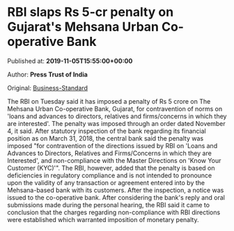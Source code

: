 
# RBI slaps Rs 5-cr penalty on Gujarat's Mehsana Urban Co-operative Bank

Published at: **2019-11-05T15:55:00+00:00**

Author: **Press Trust of India**

Original: [Business-Standard](https://www.business-standard.com/article/pti-stories/rbi-slaps-rs-5-cr-penalty-on-gujarat-based-mehsana-urban-co-operative-bank-119110501717_1.html)

The RBI on Tuesday said it has imposed a penalty of Rs 5 crore on The Mehsana Urban Co-operative Bank, Gujarat, for contravention of norms on 'loans and advances to directors, relatives and firms/concerns in which they are interested'.
The penalty was imposed through an order dated November 4, it said.
After statutory inspection of the bank regarding its financial position as on March 31, 2018, the central bank said the penalty was imposed "for contravention of the directions issued by RBI on 'Loans and Advances to Directors, Relatives and Firms/Concerns in which they are Interested', and non-compliance with the Master Directions on 'Know Your Customer (KYC)'".
The RBI, however, added that the penalty is based on deficiencies in regulatory compliance and is not intended to pronounce upon the validity of any transaction or agreement entered into by the Mehsana-based bank with its customers.
After the inspection, a notice was issued to the co-operative bank.
After considering the bank's reply and oral submissions made during the personal hearing, the RBI said it came to conclusion that the charges regarding non-compliance with RBI directions were established which warranted imposition of monetary penalty.
